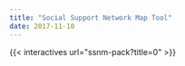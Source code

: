 ```yaml
---
title: "Social Support Network Map Tool"
date: 2017-11-10
---
```


{{< interactives url="ssnm-pack?title=0" >}}